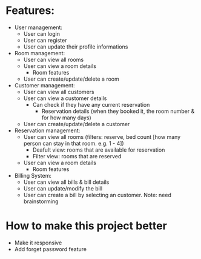 # Features:
  - User management:
    - User can login
    - User can register
    - User can update their profile informations
  - Room management:
    - User can view all rooms
    - User can view a room details
      - Room features
    - User can create/update/delete a room
  - Customer management:
    - User can view all customers
    - User can view a customer details
      - Can check if they have any current reservation
        - Reservation details (when they booked it, the room number & for how many days)
    - User can create/update/delete a customer
  - Reservation management:
    - User can view all rooms (filters: reserve, bed count [how many person can stay in that room. e.g. 1 - 4])
      - Deafult view: rooms that are available for reservation
      - Filter view: rooms that are reserved
    - User can view a room details
      - Room features
  - Billing System:
    - User can view all bills & bill details
    - User can update/modify the bill
    - User can create a bill by selecting an customer. Note: need brainstorming


# How to make this project better
  - Make it responsive
  - Add forget password feature







